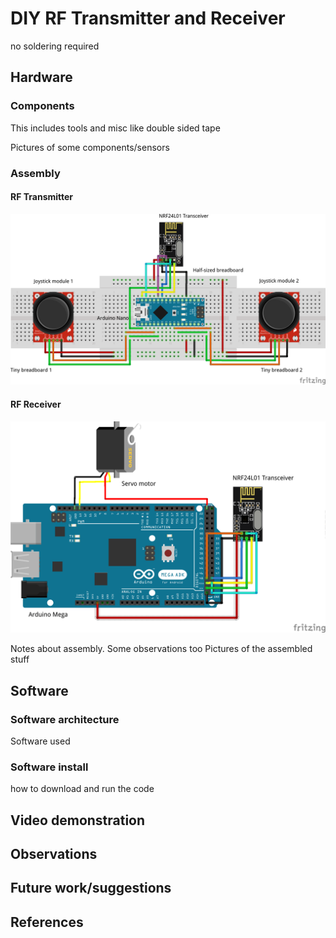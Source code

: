 # DIY RF Transmitter and Receiver 
no soldering required

## Hardware

### Components
This includes tools and misc like double sided tape

Pictures of some components/sensors

### Assembly

#### RF Transmitter

<p align="center">
  <img src=images/rf_transmitter.png>
</p>

#### RF Receiver

<p align="center">
  <img src=images/rf_receiver.png>
</p>

Notes about assembly. Some observations too
Pictures of the assembled stuff

## Software

### Software architecture
Software used

### Software install
how to download and run the code

## Video demonstration

## Observations

## Future work/suggestions

## References
